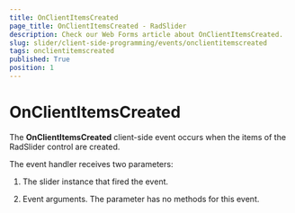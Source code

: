 ```yaml
---
title: OnClientItemsCreated
page_title: OnClientItemsCreated - RadSlider
description: Check our Web Forms article about OnClientItemsCreated.
slug: slider/client-side-programming/events/onclientitemscreated
tags: onclientitemscreated
published: True
position: 1
---
```


# OnClientItemsCreated

The **OnClientItemsCreated** client-side event occurs when the items of the RadSlider control are created.

The event handler receives two parameters:

1. The slider instance that fired the event.

1. Event arguments. The parameter has no methods for this event.
